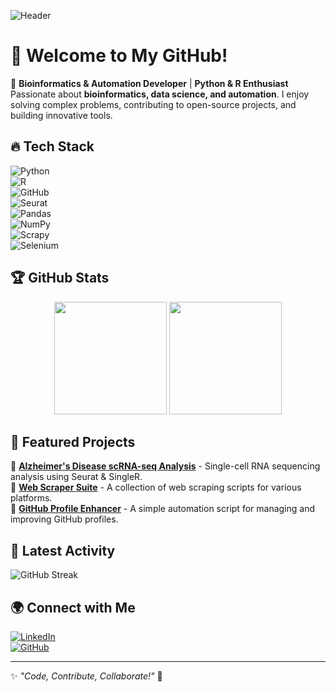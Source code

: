 ![Header](https://capsule-render.vercel.app/api?type=waving&color=gradient&height=200&section=header&text=Ibrahim%20(HaMMaDy)&fontSize=40&fontAlign=50&fontColor=fff)

# 👋 Welcome to My GitHub!

🚀 **Bioinformatics & Automation Developer** | **Python & R Enthusiast**  
Passionate about **bioinformatics, data science, and automation**. I enjoy solving complex problems, contributing to open-source projects, and building innovative tools.

## 🔥 Tech Stack

![Python](https://img.shields.io/badge/-Python-3776AB?style=flat&logo=python&logoColor=white)  
![R](https://img.shields.io/badge/-R-276DC3?style=flat&logo=r&logoColor=white)  
![GitHub](https://img.shields.io/badge/-GitHub-181717?style=flat&logo=github&logoColor=white)  
![Seurat](https://img.shields.io/badge/-Seurat-4EA94B?style=flat)  
![Pandas](https://img.shields.io/badge/-Pandas-150458?style=flat&logo=pandas&logoColor=white)  
![NumPy](https://img.shields.io/badge/-NumPy-013243?style=flat&logo=numpy&logoColor=white)  
![Scrapy](https://img.shields.io/badge/-Scrapy-88A2B9?style=flat&logo=scrapy&logoColor=white)  
![Selenium](https://img.shields.io/badge/-Selenium-43B02A?style=flat&logo=selenium&logoColor=white)

## 🏆 GitHub Stats

<div align="center">
  <img src="https://github-readme-stats.vercel.app/api?username=yourusername&show_icons=true&theme=radical" height="180"/>
  <img src="https://github-readme-stats.vercel.app/api/top-langs/?username=yourusername&layout=compact&theme=radical" height="180"/>
</div>

## 📌 Featured Projects

🔹 [**Alzheimer's Disease scRNA-seq Analysis**](https://github.com/yourusername/Alzheimers-scRNAseq) - Single-cell RNA sequencing analysis using Seurat & SingleR.  
🔹 [**Web Scraper Suite**](https://github.com/yourusername/Web-Scrapers) - A collection of web scraping scripts for various platforms.  
🔹 [**GitHub Profile Enhancer**](https://github.com/yourusername/Profile-Enhancer) - A simple automation script for managing and improving GitHub profiles.

## 🚀 Latest Activity
![GitHub Streak](https://github-readme-streak-stats.herokuapp.com/?user=xHaMMaDy&theme=radical)

## 🌍 Connect with Me

[![LinkedIn](https://img.shields.io/badge/LinkedIn-Connect-blue?logo=linkedin)](https://www.linkedin.com/in/yourprofile)  
[![GitHub](https://img.shields.io/badge/GitHub-Follow-black?logo=github)](https://github.com/yourusername)  

---
✨ _"Code, Contribute, Collaborate!"_ 🚀

